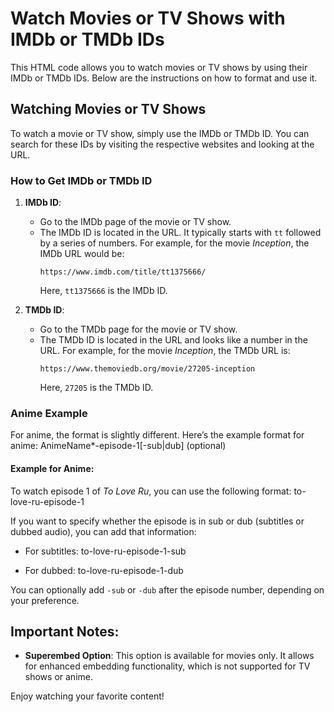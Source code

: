 # Watch Movies or TV Shows with IMDb or TMDb IDs

This HTML code allows you to watch movies or TV shows by using their IMDb or TMDb IDs. Below are the instructions on how to format and use it.

## Watching Movies or TV Shows

To watch a movie or TV show, simply use the IMDb or TMDb ID. You can search for these IDs by visiting the respective websites and looking at the URL.

### How to Get IMDb or TMDb ID

1. **IMDb ID**: 
   - Go to the IMDb page of the movie or TV show.
   - The IMDb ID is located in the URL. It typically starts with `tt` followed by a series of numbers. For example, for the movie *Inception*, the IMDb URL would be:
     ```
     https://www.imdb.com/title/tt1375666/
     ```
     Here, `tt1375666` is the IMDb ID.

2. **TMDb ID**: 
   - Go to the TMDb page for the movie or TV show.
   - The TMDb ID is located in the URL and looks like a number in the URL. For example, for the movie *Inception*, the TMDb URL is:
     ```
     https://www.themoviedb.org/movie/27205-inception
     ```
     Here, `27205` is the TMDb ID.

### Anime Example

For anime, the format is slightly different. Here’s the example format for anime:
AnimeName*-episode-1[-sub|dub] (optional)

#### Example for Anime:

To watch episode 1 of *To Love Ru*, you can use the following format:
to-love-ru-episode-1


If you want to specify whether the episode is in sub or dub (subtitles or dubbed audio), you can add that information:

- For subtitles:
to-love-ru-episode-1-sub

- For dubbed:
to-love-ru-episode-1-dub

You can optionally add `-sub` or `-dub` after the episode number, depending on your preference.

## Important Notes:

- **Superembed Option**: This option is available for movies only. It allows for enhanced embedding functionality, which is not supported for TV shows or anime.

Enjoy watching your favorite content!
